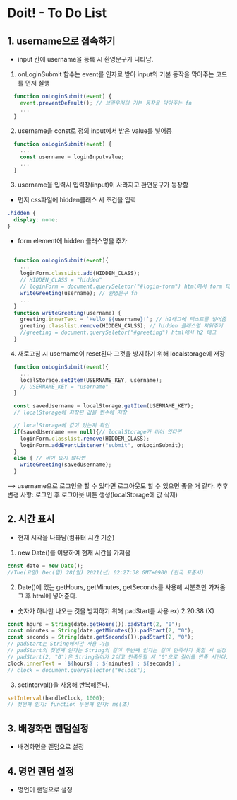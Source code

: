 # Doit! - To Do List

## 1. username으로 접속하기

- input 칸에 username을 등록 시 환영문구가 나타남.

1. onLoginSubmit 함수는 event를 인자로 받아 input의 기본 동작을 막아주는 코드를 먼저 실행

```js
  function onLoginSubmit(event) {
    event.preventDefault(); // 브라우저의 기본 동작을 막아주는 fn
    ...
  }
```

2. username을 const로 정의 input에서 받은 value를 넣어줌

```js
  function onLoginSubmit(event) {
    ...
    const username = loginInputvalue;
    ...
  }
```

3. username을 입력시 입력창(input)이 사라지고 환연문구가 등장함

- 먼저 css파일에 hidden클래스 시 조건을 입력

```css
.hidden {
  display: none;
}
```

- form element에 hidden 클래스명을 추가

```js

  function onLoginSubmit(event){
    ...
    loginForm.classList.add(HIDDEN_CLASS);
    // HIDDEN_CLASS = "hidden"
    // loginForm = document.querySeletor("#login-form") html에서 form 태그
    writeGreeting(username); // 환영문구 fn
    ...
  }
  function writeGreeting(username) {
    greeting.innerText = `Hello ${username}!`; // h2태그에 텍스트를 넣어줌
    greeting.classlist.remove(HIDDEN_CALSS); // hidden 클래스명 지워주기
    //greeting = document.querySeletor("#greeting") html에서 h2 태그
  }
```

4. 새로고침 시 username이 reset된다 그것을 방지하기 위해 localstorage에 저장

```js
  function onLoginSubmit(event){
    ...
    localStorage.setItem(USERNAME_KEY, username);
    // USERNAME_KEY = "username"
  }

  const savedUsername = localStorage.getItem(USERNAME_KEY);
  // localStorage에 저장된 값을 변수에 저장

  // localStorage에 값이 있는지 확인
  if(savedUsername === null){// localStorage가 비어 있다면
    loginForm.classlist.remove(HIDDEN_CLASS);
    loginForm.addEventListener("submit", onLoginSubmit);
  }
  else { // 비어 있지 않다면
    writeGreeting(savedUsername);
  }
```

--> username으로 로그인을 할 수 있다면 로그아웃도 할 수 있으면 좋을 거 같다.
추후 변경 사항: 로그인 후 로그아웃 버튼 생성(localStorage에 값 삭제)

## 2. 시간 표시

- 현재 시각을 나타남(컴퓨터 시간 기준)

1. new Date()를 이용하여 현재 시간을 가져옴

```js
const date = new Date();
//Tue(요일) Dec(월) 28(일) 2021(년) 02:27:38 GMT+0900 (한국 표준시)
```

2. Date()에 있는 getHours, getMinutes, getSeconds를 사용해 시분초만 가져옴
   그 후 html에 넣어준다.

- 숫자가 하나만 나오는 것을 방지하기 위해 padStart를 사용 ex) 2:20:38 (X)

```js
const hours = String(date.getHours()).padStart(2, "0");
const minutes = String(date.getMinutes()).padStart(2, "0");
const seconds = String(date.getSeconds()).padStart(2, "0");
// padStart는 String에서만 사용 가능
// padStart의 첫번째 인자는 String의 길이 두번째 인자는 길이 만족하지 못할 시 설정 길이만큼 설정한 문자를 넣는다
// padStart(2, "0")은 String길이가 2이고 만족못할 시 "0"으로 길이를 만족 시킨다.
clock.innerText = `${hours} : ${minutes} : ${seconds}`;
// clock = document.querySelector("#clock");
```

3. setInterval()을 사용해 반복해준다.

```js
setInterval(handleClock, 1000);
// 첫번째 인자: function 두번째 인자: ms(초)
```

## 3. 배경화면 랜덤설정

- 배경화면을 랜덤으로 설정

## 4. 명언 랜덤 설정

- 명언이 랜덤으로 설정
